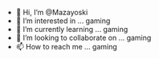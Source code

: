 - 👋 Hi, I’m @Mazayoski
- 👀 I’m interested in ... gaming
- 🌱 I’m currently learning ... gaming 
- 💞️ I’m looking to collaborate on ... gaming
- 📫 How to reach me ... gaming

<!---
Mazayoski/Mazayoski is a ✨ special ✨ repository because its `README.md` (this file) appears on your GitHub profile.
You can click the Preview link to take a look at your changes.
--->
